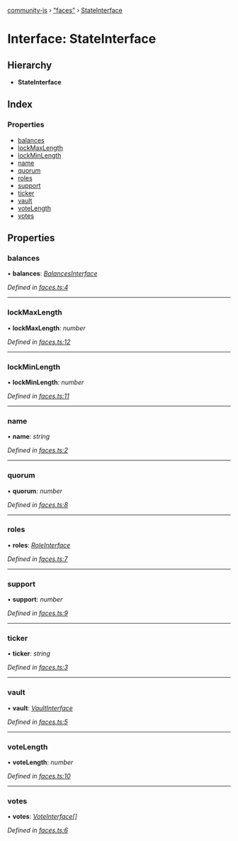[community-js](../globals.md) › ["faces"](../modules/_faces_.md) › [StateInterface](_faces_.stateinterface.md)

# Interface: StateInterface

## Hierarchy

* **StateInterface**

## Index

### Properties

* [balances](_faces_.stateinterface.md#balances)
* [lockMaxLength](_faces_.stateinterface.md#lockmaxlength)
* [lockMinLength](_faces_.stateinterface.md#lockminlength)
* [name](_faces_.stateinterface.md#name)
* [quorum](_faces_.stateinterface.md#quorum)
* [roles](_faces_.stateinterface.md#roles)
* [support](_faces_.stateinterface.md#support)
* [ticker](_faces_.stateinterface.md#ticker)
* [vault](_faces_.stateinterface.md#vault)
* [voteLength](_faces_.stateinterface.md#votelength)
* [votes](_faces_.stateinterface.md#votes)

## Properties

###  balances

• **balances**: *[BalancesInterface](_faces_.balancesinterface.md)*

*Defined in [faces.ts:4](https://github.com/CommunityXYZ/community-js/blob/e1a78cd/src/faces.ts#L4)*

___

###  lockMaxLength

• **lockMaxLength**: *number*

*Defined in [faces.ts:12](https://github.com/CommunityXYZ/community-js/blob/e1a78cd/src/faces.ts#L12)*

___

###  lockMinLength

• **lockMinLength**: *number*

*Defined in [faces.ts:11](https://github.com/CommunityXYZ/community-js/blob/e1a78cd/src/faces.ts#L11)*

___

###  name

• **name**: *string*

*Defined in [faces.ts:2](https://github.com/CommunityXYZ/community-js/blob/e1a78cd/src/faces.ts#L2)*

___

###  quorum

• **quorum**: *number*

*Defined in [faces.ts:8](https://github.com/CommunityXYZ/community-js/blob/e1a78cd/src/faces.ts#L8)*

___

###  roles

• **roles**: *[RoleInterface](_faces_.roleinterface.md)*

*Defined in [faces.ts:7](https://github.com/CommunityXYZ/community-js/blob/e1a78cd/src/faces.ts#L7)*

___

###  support

• **support**: *number*

*Defined in [faces.ts:9](https://github.com/CommunityXYZ/community-js/blob/e1a78cd/src/faces.ts#L9)*

___

###  ticker

• **ticker**: *string*

*Defined in [faces.ts:3](https://github.com/CommunityXYZ/community-js/blob/e1a78cd/src/faces.ts#L3)*

___

###  vault

• **vault**: *[VaultInterface](_faces_.vaultinterface.md)*

*Defined in [faces.ts:5](https://github.com/CommunityXYZ/community-js/blob/e1a78cd/src/faces.ts#L5)*

___

###  voteLength

• **voteLength**: *number*

*Defined in [faces.ts:10](https://github.com/CommunityXYZ/community-js/blob/e1a78cd/src/faces.ts#L10)*

___

###  votes

• **votes**: *[VoteInterface](_faces_.voteinterface.md)[]*

*Defined in [faces.ts:6](https://github.com/CommunityXYZ/community-js/blob/e1a78cd/src/faces.ts#L6)*
